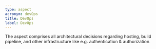 ```yaml
---
type: aspect
acronym: devOps
title: DevOps
label: DevOps
---
```


The aspect comprises all architectural decisions regarding hosting, build pipeline, and other infrastructure
like e.g. authentication & authorization. 
